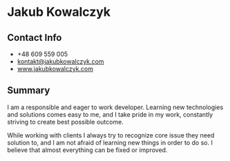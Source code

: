 # Jakub Kowalczyk

## Contact Info
* +48 609 559 005
* kontakt@jakubkowalczyk.com
* www.jakubkowalczyk.com

## Summary
I am a responsible and eager to work developer.
Learning new technologies and solutions comes easy to me, and I take pride in my work, constantly striving to create best possible outcome.

While working with clients I always try to recognize core issue they need solution to, and I am not afraid of learning new things in order to do so.
I believe that almost everything can be fixed or improved.